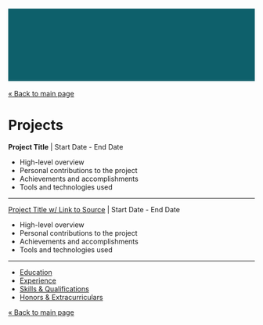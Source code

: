 ![Header image](/images/header-color-5.jpg ':class=header-image-full-width :no-zoom')

[« Back to main page](README.md)

# Projects

**Project Title** | Start Date - End Date  

* High-level overview
* Personal contributions to the project
* Achievements and accomplishments
* Tools and technologies used

---

[Project Title w/ Link to Source](https://github.com) | Start Date - End Date  

* High-level overview
* Personal contributions to the project
* Achievements and accomplishments
* Tools and technologies used

---

- [Education](education.md)
- [Experience](experience.md)
- [Skills & Qualifications](qualifications.md)
- [Honors & Extracurriculars](extracurriculars.md)

[« Back to main page](README.md)
